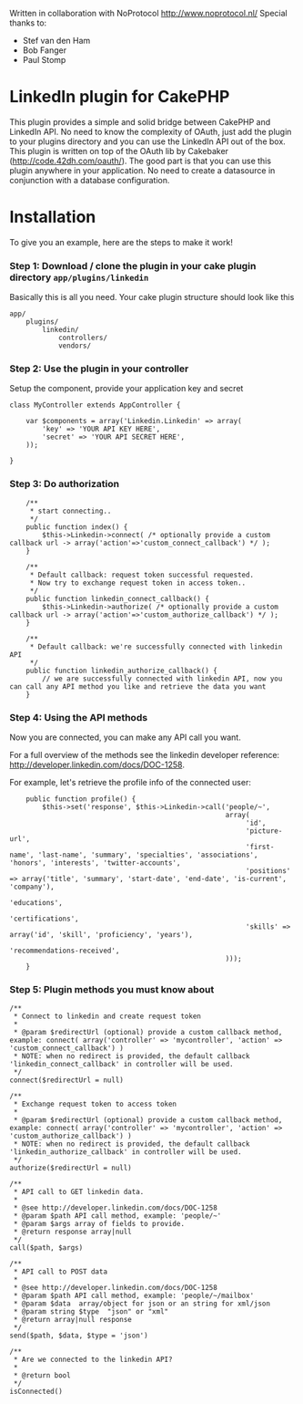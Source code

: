 Written in collaboration with NoProtocol http://www.noprotocol.nl/
Special thanks to:

+ Stef van den Ham
+ Bob Fanger
+ Paul Stomp

# LinkedIn plugin for CakePHP

This plugin provides a simple and solid bridge between CakePHP and LinkedIn API. No need to know the complexity of OAuth, just add the plugin to your plugins directory and you can use the LinkedIn API out of the box. This plugin is written on top of the OAuth lib by Cakebaker (http://code.42dh.com/oauth/). The good part is that you can use this plugin anywhere in your application. No need to create a datasource in conjunction with a database configuration.

# Installation
To give you an example, here are the steps to make it work!

### Step 1: Download / clone the plugin in your cake plugin directory `app/plugins/linkedin`
Basically this is all you need. Your cake plugin structure should look like this

```
app/
	plugins/
		linkedin/
			controllers/
			vendors/
```

### Step 2: Use the plugin in your controller
Setup the component, provide your application key and secret

```
class MyController extends AppController {

	var $components = array('Linkedin.Linkedin' => array(
		'key' => 'YOUR API KEY HERE',
		'secret' => 'YOUR API SECRET HERE',
	));
	
}
```
### Step 3: Do authorization

```
	/**
	 * start connecting..
	 */
	public function index() {
		$this->Linkedin->connect( /* optionally provide a custom callback url -> array('action'=>'custom_connect_callback') */ );
	}
	
	/**
	 * Default callback: request token successful requested.
	 * Now try to exchange request token in access token..
	 */
	public function linkedin_connect_callback() {
		$this->Linkedin->authorize( /* optionally provide a custom callback url -> array('action'=>'custom_authorize_callback') */ );
	}
	
	/**
	 * Default callback: we're successfully connected with linkedin API
	 */
	public function linkedin_authorize_callback() {
		// we are successfully connected with linkedin API, now you can call any API method you like and retrieve the data you want
	}
```
### Step 4: Using the API methods
Now you are connected, you can make any API call you want. 

For a full overview of the methods see the linkedin developer reference: http://developer.linkedin.com/docs/DOC-1258.

For example, let's retrieve the profile info of the connected user:

```
	public function profile() {
		$this->set('response', $this->Linkedin->call('people/~',
													 array(
														  'id',
														  'picture-url',
														  'first-name', 'last-name', 'summary', 'specialties', 'associations', 'honors', 'interests', 'twitter-accounts',
														  'positions' => array('title', 'summary', 'start-date', 'end-date', 'is-current', 'company'),
														  'educations',
														  'certifications',
														  'skills' => array('id', 'skill', 'proficiency', 'years'),
														  'recommendations-received',
													 )));
	}
```

### Step 5: Plugin methods you must know about
```
/**
 * Connect to linkedin and create request token
 *
 * @param $redirectUrl (optional) provide a custom callback method, example: connect( array('controller' => 'mycontroller', 'action' => 'custom_connect_callback') )
 * NOTE: when no redirect is provided, the default callback 'linkedin_connect_callback' in controller will be used.
 */
connect($redirectUrl = null)

/**
 * Exchange request token to access token
 *
 * @param $redirectUrl (optional) provide a custom callback method, example: connect( array('controller' => 'mycontroller', 'action' => 'custom_authorize_callback') )
 * NOTE: when no redirect is provided, the default callback 'linkedin_authorize_callback' in controller will be used.
 */
authorize($redirectUrl = null)

/**
 * API call to GET linkedin data.
 * 
 * @see http://developer.linkedin.com/docs/DOC-1258
 * @param $path API call method, example: 'people/~'
 * @param $args array of fields to provide.
 * @return response array|null
 */
call($path, $args)

/**
 * API call to POST data
 * 
 * @see http://developer.linkedin.com/docs/DOC-1258
 * @param $path API call method, example: 'people/~/mailbox'
 * @param $data  array/object for json or an string for xml/json
 * @param string $type  "json" or "xml"
 * @return array|null response
 */
send($path, $data, $type = 'json')

/**
 * Are we connected to the linkedin API?
 *
 * @return bool
 */
isConnected()
```




